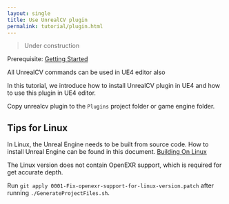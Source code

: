 ```yaml
---
layout: single
title: Use UnrealCV plugin
permalink: tutorial/plugin.html
---
```

<blockquote class='bg-warning'>
Under construction
</blockquote>

Prerequisite: [Getting Started](/tutorial/getting_started.html)

All UnrealCV commands can be used in UE4 editor also

In this tutorial, we introduce how to install UnrealCV plugin in UE4 and how to use this plugin in UE4 editor.

Copy unrealcv plugin to the `Plugins` project folder or game engine folder.

## Tips for Linux

In Linux, the Unreal Engine needs to be built from source code. How to install Unreal Engine can be found in this document. [Building On Linux](https://wiki.unrealengine.com/Building_On_Linux)

The Linux version does not contain OpenEXR support, which is required for get accurate depth.

Run `git apply 0001-Fix-openexr-support-for-linux-version.patch` after running `./GenerateProjectFiles.sh`.
